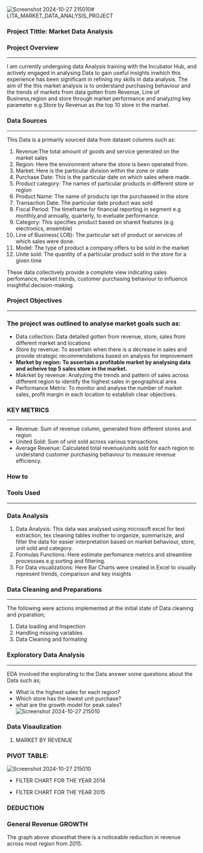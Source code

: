 ![Screenshot 2024-10-27 215010](https://github.com/user-attachments/assets/6cdc053f-09f1-4b5c-b803-78f708c69df5)# LITA_MARKET_DATA_ANALYSIS_PROJECT

### Project Tittle: Market Data Analysis 

### Project Overview
---
I am currently undergoing data Analysis training with the Incubator Hub, and actively engaged in analysing Data to gain useful insights inwhich this experience has been significant in refining my skills in data analysis. The aim of the this market analysis is to understand purchasing behaviour and the trends of markets from data gotten from Revenue, Line of Business,region and store through market performance and analyzing key parameter e.g Store by Revenue as the top 10 store in the market. 

### Data Sources
---
This Data is a primarily sourced data from  dataset  columns such as: 

 1. Revenue:The total amount of goods and service generated on the market sales
 2. Region: Here the environment where the store is been operated from. 
 3. Market: Here is the particular division within the zone or state 
 4. Purchase Date: This is the particular date on which sales where made.
 5. Product category: The names of particular products in different store or region 
 6. Product Name: The name of products iqn the purchaseed in the store 
 7. Transaction Date: The particular date product was sold
 8. Fiscal Period: The timeframe for financial reporting in segment e.g    monthly,and annually, quarterly, to eveluate performance.
 9. Category: This specifies product based on shared features (e.g electronics, ensemble)
 10. Line of Business( LOB): The particular set of product or services of which sales were done.
 11. Model: The type of product a company offers to be sold in the market
 12. Unite sold: The quantity of a particular product sold in the  store for a given time

These data collectively provide a complete view indicating sales perfomance, market trends, customer purchasing behaviour to influence insightful decision-making.

### Project Objectives
---
### The project was outlined to analyse market goals such as:
 - Data collection: Data detailed gotten from revenue, store, sales from different  market and locations
 - Store by revenue: To assertain when there is a decrease in sales and provide strategic recommendations based on analysis for improvement
- **Market by region: To assertain a profitable market by analysing data and acheive top 5 sales store in the market.**
 - Makrket by revenue: Analyzing the trends and pattern of sales across different region to identify the highest sales in geographical area 
 - Performance Metrix: To monitor and analyse the number of market sales, profit margin in each location to establish clear objectives.


### KEY METRICS
---
- Revenue: Sum of revenue column, generated from different stores and region
- United Sold: Sum of unit sold across various transactions
- Average Revenue: Calculated total revenue/units sold for each region to understand customer purchasing behaviour to measure revenue efficiency.
 

### How to 

### Tools Used
---
### Data Analysis
   1. Data Analysis: This data was analysed using microsoft excel for text extraction, tex cleaning tables inother to organize, summarisze, and filter the data for easier interpretation based on market behaviour, store, unit sold and category.
   2. Formulas Functions: Here estimate perfomance metrics and streamline processses e.g sorting and filtering. 
   3. For Data visualizations: Here Bar Charts were created in Excel to visually represent trends, comparison and key insights 


  ### Data Cleaning and Preparations
  ---
  The following were actions implemented at the initial state of Data cleaning and prparation;
  1. Data loading and Inspection
  2. Handling missing variables
  3. Data Cleaning and formating

### Exploratory Data Analysis 
---
EDA involved the explorating to the Data answer some questions about the Data such as;
- What is the highest sales for each region?
- Which store has the lowest unit purchase?
- what are the growth model for peak sales?![Screenshot 2024-10-27 215010](https://github.com/user-attachments/assets/a8533639-09fd-4d6d-a9d1-fe96ac3728f1)


### Data Visaulization

 1. MARKET BY REVENUE
 
 ### PIVOT TABLE:

 

 
![Screenshot 2024-10-27 215010](https://github.com/user-attachments/assets/d3c2da9e-c616-4348-8ad5-006f9c4b2452)

- FILTER CHART FOR THE YEAR 2014

- FILTER CHART FOR THE YEAR 2015

### DEDUCTION


### General Revenue GROWTH
The graph above showsthat there is a noticeable reduction in revenue across most region from 2015.





